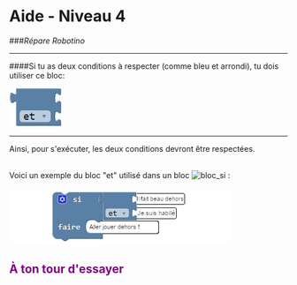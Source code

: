 # Aide - Niveau 4
###_Répare Robotino_

---

####Si tu as deux conditions à respecter (comme bleu et arrondi), tu dois utiliser ce bloc:

![Bloc ET][bloc_et_]

---

Ainsi, pour s'exécuter, les deux conditions devront être respectées.<br><br>

Voici un exemple du bloc "et" utilisé dans un bloc ![bloc_si][bloc_si_] :<br><br>
![Exemple][exemple_bloc_et]

## <span style="color: #800080">À ton tour d'essayer</span>

[bloc_si_]: img/logique_condition_if.png
[bloc_et_]: img/bloc_et.png
[exemple_bloc_et]: img/exemple_bloc_et.png

